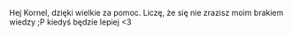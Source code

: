 Hej Kornel, dzięki wielkie za pomoc. Liczę, że się nie zrazisz moim brakiem wiedzy ;P kiedyś będzie lepiej <3
